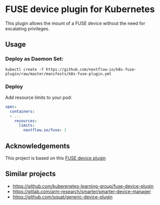# FUSE device plugin for Kubernetes

This plugin allows the mount of a FUSE device without the need for escalating privileges. 

## Usage

### Deploy as Daemon Set:

```
kubectl create -f https://github.com/nextflow-io/k8s-fuse-plugin/raw/master/manifests/k8s-fuse-plugin.yml
```

### Deploy

Add resource limits to your pod:

```yaml
spec: 
  containers:
  - ...
    resources:
      limits:
        nextflow.io/fuse: 1
```

## Acknowledgements

This project is based on this [FUSE device plugin](https://github.com/kuberenetes-learning-group/fuse-device-plugin)

## Similar projects 

* https://github.com/kuberenetes-learning-group/fuse-device-plugin
* https://gitlab.com/arm-research/smarter/smarter-device-manager
* https://github.com/squat/generic-device-plugin
